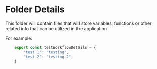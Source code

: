 # Folder Details

This folder will contain files that will store variables, functions or other related info that can be utilized in the application

For example:
```js
    export const testWorkflowDetails = {
        "test 1": "testing",
        "test 2": "testing 2",
    }
```